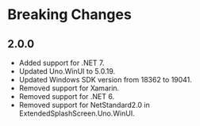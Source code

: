 # Breaking Changes

## 2.0.0
* Added support for .NET 7.
* Updated Uno.WinUI to 5.0.19.
* Updated Windows SDK version from 18362 to 19041.
* Removed support for Xamarin.
* Removed support for .NET 6.
* Removed support for NetStandard2.0 in ExtendedSplashScreen.Uno.WinUI.
